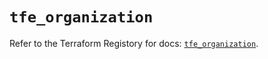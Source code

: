# `tfe_organization`

Refer to the Terraform Registory for docs: [`tfe_organization`](https://registry.terraform.io/providers/hashicorp/tfe/0.43.0/docs/resources/organization).
